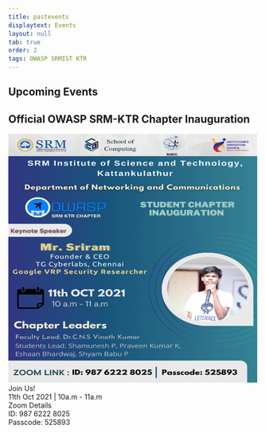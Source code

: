 ```yaml
---
title: pastevents
displaytext: Events
layout: null
tab: true
order: 2
tags: OWASP SRMIST KTR
---
```

## Upcoming Events
## Official OWASP SRM-KTR Chapter Inauguration 
<img src="/assets/images/poster inauguration final.png" width="500" height="500"> <br>
Join Us! <br>
11th Oct 2021 | 10a.m - 11a.m <br>
Zoom Details <br>
ID: 987 6222 8025  <br>
Passcode: 525893<br>
                                                                     
